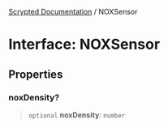 [Scrypted Documentation](../globals.md) / NOXSensor

# Interface: NOXSensor

## Properties

### noxDensity?

> `optional` **noxDensity**: `number`
